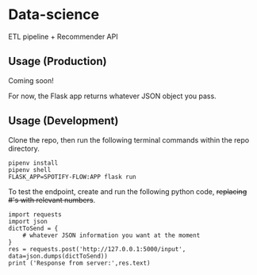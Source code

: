 # Data-science
ETL pipeline + Recommender API

## Usage (Production)

Coming soon!

For now, the Flask app returns whatever JSON object you pass.

## Usage (Development)

Clone the repo, then run the following terminal commands within the repo directory.

```
pipenv install
pipenv shell
FLASK_APP=SPOTIFY-FLOW:APP flask run
```

To test the endpoint, create and run the following python code, ~~replacing #'s with relevant numbers~~.

```
import requests
import json
dictToSend = {
    # whatever JSON information you want at the moment
}
res = requests.post('http://127.0.0.1:5000/input', data=json.dumps(dictToSend))
print ('Response from server:',res.text)
```

